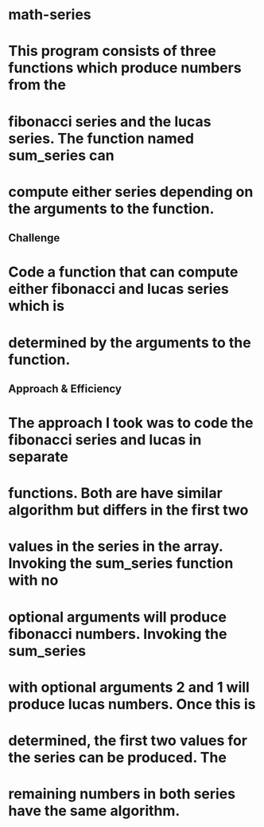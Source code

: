 # math-series
# This program consists of three functions which produce numbers from the 
# fibonacci series and the lucas series.  The function named sum_series can 
# compute either series depending on the arguments to the function.  

## Challenge
# Code a function that can compute either fibonacci and lucas series which is
# determined by the arguments to the function.

## Approach & Efficiency
# The approach I took was to code the fibonacci series and lucas in separate
# functions.  Both are have similar algorithm but differs in the first two 
# values in the series in the array.  Invoking the sum_series function with no
# optional arguments will produce fibonacci numbers.  Invoking the sum_series
# with optional arguments 2 and 1 will produce lucas numbers.  Once this is
# determined, the first two values for the series can be produced.  The 
# remaining numbers in both series have the same algorithm.

